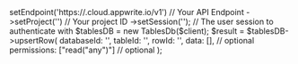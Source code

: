 <?php

use Appwrite\Client;
use Appwrite\Services\TablesDb;

$client = (new Client())
    ->setEndpoint('https://<REGION>.cloud.appwrite.io/v1') // Your API Endpoint
    ->setProject('<YOUR_PROJECT_ID>') // Your project ID
    ->setSession(''); // The user session to authenticate with

$tablesDB = new TablesDb($client);

$result = $tablesDB->upsertRow(
    databaseId: '<DATABASE_ID>',
    tableId: '<TABLE_ID>',
    rowId: '<ROW_ID>',
    data: [], // optional
    permissions: ["read("any")"] // optional
);